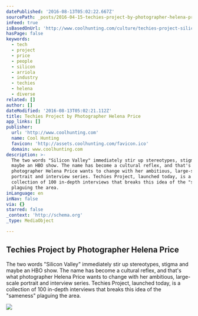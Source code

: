 ```yaml
---
datePublished: '2016-08-13T05:02:22.667Z'
sourcePath: _posts/2016-04-15-techies-project-by-photographer-helena-price.md
inFeed: true
isBasedOnUrl: 'http://www.coolhunting.com/culture/techies-project-silicon-valley-interviews'
hasPage: false
keywords:
  - tech
  - project
  - price
  - people
  - silicon
  - arriola
  - industry
  - techies
  - helena
  - diverse
related: []
author: []
dateModified: '2016-08-13T05:02:21.112Z'
title: Techies Project by Photographer Helena Price
app_links: []
publisher:
  url: 'http://www.coolhunting.com'
  name: Cool Hunting
  favicon: 'http://assets.coolhunting.com/favicon.ico'
  domain: www.coolhunting.com
description: >-
  The two words "Silicon Valley" immediately stir up stereotypes, stigma and
  maybe an HBO show. The name has become a cultural reflex, and that's what
  photographer Helena Price wants to change with her ambitious, large-scale
  portrait and interview series. Techies Project, launched today, is a
  collection of 100 in-depth interviews that breaks this idea of the "sameness"
  plaguing the area.
inLanguage: en
inNav: false
via: {}
starred: false
_context: 'http://schema.org'
_type: MediaObject

---
```

<article style=""><h1>Techies Project by Photographer Helena Price</h1><p>The two words "Silicon Valley" immediately stir up stereotypes, stigma and maybe an HBO show. The name has become a cultural reflex, and that's what photographer Helena Price wants to change with her ambitious, large-scale portrait and interview series. Techies Project, launched today, is a collection of 100 in-depth interviews that breaks this idea of the "sameness" plaguing the area.</p><img src="http://assets.coolhunting.com/coolhunting/2016/04/01/large_techies-project-silicon-valley-interviews-bts.jpg" /></article>